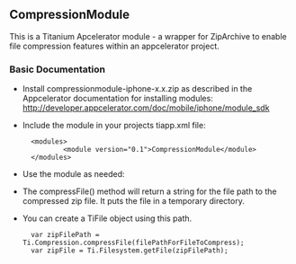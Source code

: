 CompressionModule
------

This is a Titanium Apcelerator module - a wrapper for ZipArchive to enable file compression features within an appcelerator project.

### Basic Documentation
* Install compressionmodule-iphone-x.x.zip as described in the Appcelerator documentation for installing modules: http://developer.appcelerator.com/doc/mobile/iphone/module_sdk
* Include the module in your projects tiapp.xml file:

        <modules>  
                <module version="0.1">CompressionModule</module>
        </modules>  

* Use the module as needed:
* The compressFile() method will return a string for the file path to the compressed zip file. It puts the file in a temporary directory.
* You can create a TiFile object using this path.

        var zipFilePath = Ti.Compression.compressFile(filePathForFileToCompress);
        var zipFile = Ti.Filesystem.getFile(zipFilePath);

